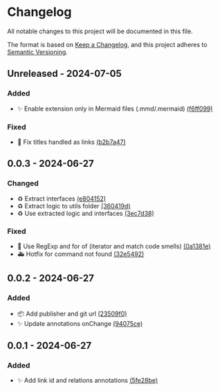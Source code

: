 # Changelog

All notable changes to this project will be documented in this file.

The format is based on [Keep a Changelog],
and this project adheres to [Semantic Versioning].

## Unreleased - 2024-07-05

### Added

- ✨ Enable extension only in Mermaid files (.mmd/.mermaid) [(f6ff099)](https://github.com/bastianfbr/MermaidHelper/commit/f6ff099354d8a2874e3aee4aa2ed7de1f6b7226b)

### Fixed

- 🐛 Fix titles handled as links [(b2b7a47)](https://github.com/bastianfbr/MermaidHelper/commit/b2b7a4725466b42bb6ab9166a600c2978a60f62e)

## 0.0.3 - 2024-06-27

### Changed

- ♻️ Extract interfaces [(e804152)](https://github.com/bastianfbr/MermaidHelper/commit/e804152f969ec11f37a4b01d66b60d99f0a7563e)
- ♻️ Extract logic to utils folder [(360419d)](https://github.com/bastianfbr/MermaidHelper/commit/360419dfd75c48d5f05cf2985193ab3b0f40956d)
- ♻️ Use extracted logic and interfaces [(3ec7d38)](https://github.com/bastianfbr/MermaidHelper/commit/3ec7d38042dc7902e0e2dd7515632eb471e0bfb1)

### Fixed

- 🚨 Use RegExp and for of (iterator and match code smells) [(0a1381e)](https://github.com/bastianfbr/MermaidHelper/commit/0a1381e4e379a7945733ca0fcf17afc5869ef431)
- 🚑️ Hotfix for command not found [(32e5492)](https://github.com/bastianfbr/MermaidHelper/commit/32e5492af15a9e0415021224adb0544844e2e006)

## 0.0.2 - 2024-06-27

### Added

- 📦 Add publisher and git url [(23509f0)](https://github.com/bastianfbr/MermaidHelper/commit/23509f0fa42faae1a1baf66108b9cad797aa10cc)
- ✨ Update annotations onChange [(94075ce)](https://github.com/bastianfbr/MermaidHelper/commit/94075ce3435d4bc411249c9bcb009975b21a8f0a)

## 0.0.1 - 2024-06-27

### Added

- ✨ Add link id and relations annotations [(5fe28be)](https://github.com/bastianfbr/MermaidHelper/commit/5fe28be392bfb1b679bf4dd4df53ced127c9c608)

<!-- Links -->
[keep a changelog]: https://keepachangelog.com/en/1.0.0/
[semantic versioning]: https://semver.org/spec/v2.0.0.html

